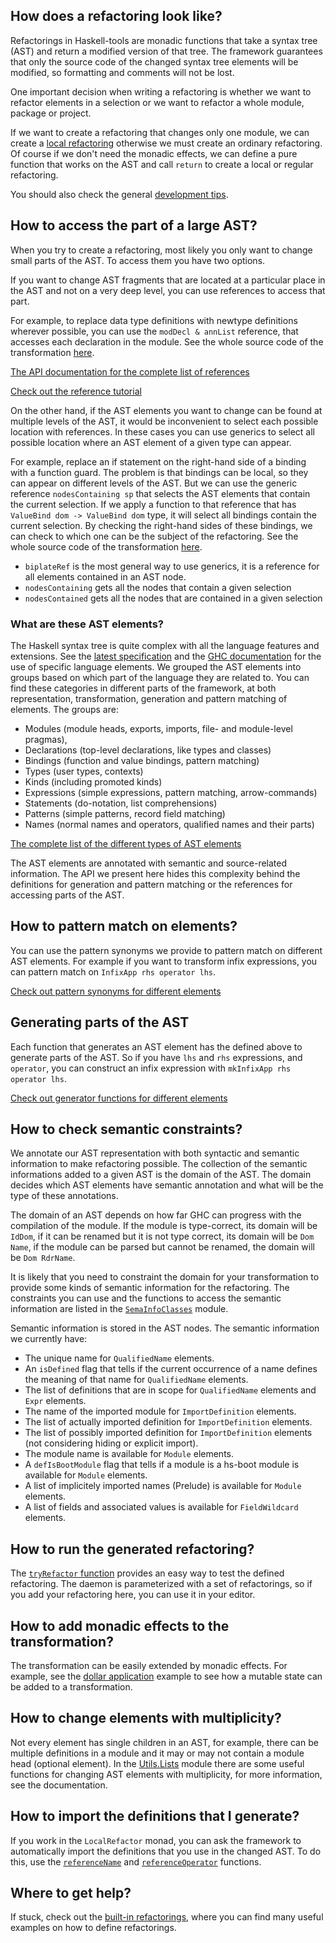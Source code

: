 ## How does a refactoring look like?

Refactorings in Haskell-tools are monadic functions that take a syntax tree (AST) and return a modified version of that tree. The framework guarantees that only the source code of the changed syntax tree elements will be modified, so formatting and comments will not be lost.

One important decision when writing a refactoring is whether we want to refactor elements in a selection or we want to refactor a whole module, package or project.

If we want to create a refactoring that changes only one module, we can create a [local refactoring](https://github.com/haskell-tools/haskell-tools/blob/master/src/refactor/Language/Haskell/Tools/Refactor/Utils/Monadic.hs) otherwise we must create an ordinary refactoring. Of course if we don't need the monadic effects, we can define a pure function that works on the AST and call `return` to create a local or regular refactoring.

You should also check the general [development tips](general-tips.md).

## How to access the part of a large AST?

When you try to create a refactoring, most likely you only want to change small parts of the AST. To access them you have two options.

If you want to change AST fragments that are located at a particular place in the AST and not on a very deep level, you can use references to access that part.

For example, to replace data type definitions with newtype definitions wherever possible, you can use the `modDecl & annList` reference, that accesses each declaration in the module. See the whole source code of the transformation [here](https://github.com/haskell-tools/haskell-tools/blob/master/src/experimental-refactorings/Language/Haskell/Tools/Refactor/Builtin/DataToNewtype.hs).

[The API documentation for the complete list of references](https://www.stackage.org/haddock/nightly/haskell-tools-ast/Language-Haskell-Tools-AST-References.html)

[Check out the reference tutorial](https://github.com/nboldi/references/wiki/References-Tutorial)

On the other hand, if the AST elements you want to change can be found at multiple levels of the AST, it would be inconvenient to select each possible location with references. In these cases you can use generics to select all possible location where an AST element of a given type can appear.

For example, replace an if statement on the right-hand side of a binding with a function guard. The problem is that bindings can be local, so they can appear on different levels of the AST. But we can use the generic reference `nodesContaining sp` that selects the AST elements that contain the current selection. If we apply a function to that reference that has `ValueBind dom -> ValueBind dom` type, it will select all bindings contain the current selection. By checking the right-hand sides of these bindings, we can check to which one can be the subject of the refactoring. See the whole source code of the transformation [here](https://github.com/haskell-tools/haskell-tools/blob/master/src/experimental-refactorings/Language/Haskell/Tools/Refactor/Builtin/IfToGuards.hs).

 - `biplateRef` is the most general way to use generics, it is a reference for all elements contained in an AST node.
 - `nodesContaining` gets all the nodes that contain a given selection
 - `nodesContained` gets all the nodes that are contained in a given selection

### What are these AST elements?

The Haskell syntax tree is quite complex with all the language features and extensions. See the [latest specification](https://www.haskell.org/onlinereport/haskell2010/) and the [GHC documentation](http://downloads.haskell.org/~ghc/latest/docs/html/users_guide/index.html) for the use of specific language elements. We grouped the AST elements into groups based on which part of the language they are related to. You can find these categories in different parts of the framework, at both representation, transformation, generation and pattern matching of elements. The groups are:

 - Modules (module heads, exports, imports, file- and module-level pragmas),  
 - Declarations (top-level declarations, like types and classes)
 - Bindings (function and value bindings, pattern matching)
 - Types (user types, contexts)
 - Kinds (including promoted kinds)
 - Expressions (simple expressions, pattern matching, arrow-commands)
 - Statements (do-notation, list comprehensions)
 - Patterns (simple patterns, record field matching)
 - Names (normal names and operators, qualified names and their parts)

[The complete list of the different types of AST elements](https://www.stackage.org/haddock/nightly/haskell-tools-ast/Language-Haskell-Tools-AST.html)

The AST elements are annotated with semantic and source-related information. The API we present here hides this complexity behind the definitions for generation and pattern matching or the references for accessing parts of the AST.

## How to pattern match on elements?

You can use the pattern synonyms we provide to pattern match on different AST elements. For example if you want to transform infix expressions, you can pattern match on `InfixApp rhs operator lhs`.

[Check out pattern synonyms for different elements](https://www.stackage.org/haddock/nightly/haskell-tools-rewrite/Language-Haskell-Tools-AST-Match.html)

## Generating parts of the AST

Each function that generates an AST element has the  defined above to generate parts of the AST. So if you have `lhs` and `rhs` expressions, and `operator`, you can construct an infix expression with `mkInfixApp rhs operator lhs`.

[Check out generator functions for different elements](https://www.stackage.org/haddock/nightly/haskell-tools-rewrite/Language-Haskell-Tools-AST-Gen.html)

## How to check semantic constraints?

We annotate our AST representation with both syntactic and semantic information to make refactoring possible. The collection of the semantic informations added to a given AST is the domain of the AST. The domain decides which AST elements have semantic annotation and what will be the type of these annotations.

The domain of an AST depends on how far GHC can progress with the compilation of the module. If the module is type-correct, its domain will be `IdDom`, if it can be renamed but it is not type correct, its domain will be `Dom Name`, if the module can be parsed but cannot be renamed, the domain will be `Dom RdrName`.

It is likely that you need to constraint the domain for your transformation to provide some kinds of semantic information for the refactoring. The constraints you can use and the functions to access the semantic information are listed in the [`SemaInfoClasses`](https://www.stackage.org/haddock/nightly/haskell-tools-ast/Language-Haskell-Tools-AST-SemaInfoClasses.html) module.

Semantic information is stored in the AST nodes. The semantic information we currently have:

 - The unique name for `QualifiedName` elements.
 - An `isDefined` flag that tells if the current occurrence of a name defines the meaning of that name for `QualifiedName` elements.
 - The list of definitions that are in scope for `QualifiedName` elements and `Expr` elements.
 - The name of the imported module for `ImportDefinition` elements.
 - The list of actually imported definition for `ImportDefinition` elements.
 - The list of possibly imported definition for `ImportDefinition` elements (not considering hiding or explicit import).
 - The module name is available for `Module` elements.
 - A `defIsBootModule` flag that tells if a module is a hs-boot module is available for `Module` elements.
 - A list of implicitely imported names (Prelude) is available for `Module` elements.
 - A list of fields and associated values is available for `FieldWildcard` elements.

## How to run the generated refactoring?

The [`tryRefactor` function](https://github.com/haskell-tools/haskell-tools/blob/master/src/refactor/Language/Haskell/Tools/Refactor/Prepare.hs) provides an easy way to test the defined refactoring. The daemon is parameterized with a set of refactorings, so if you add your refactoring here, you can use it in your editor.

## How to add monadic effects to the transformation?

The transformation can be easily extended by monadic effects. For example, see the [dollar application](https://github.com/haskell-tools/haskell-tools/blob/master/src/experimental-refactorings/Language/Haskell/Tools/Refactor/Builtin/DollarApp.hs) example to see how a mutable state can be added to a transformation.

## How to change elements with multiplicity?

Not every element has single children in an AST, for example, there can be multiple definitions in a module and it may or may not contain a module head (optional element). In the [Utils.Lists](https://github.com/haskell-tools/haskell-tools/blob/master/src/refactor/Language/Haskell/Tools/Refactor/Utils/Lists.hs) module there are some useful functions for changing AST elements with multiplicity, for more information, see the documentation.

## How to import the definitions that I generate?

If you work in the `LocalRefactor` monad, you can ask the framework to automatically import the definitions that you use in the changed AST. To do this, use the [`referenceName`](https://github.com/haskell-tools/haskell-tools/blob/master/src/refactor/Language/Haskell/Tools/Refactor/Utils/Monadic.hs) and [`referenceOperator`](https://github.com/haskell-tools/haskell-tools/blob/master/src/refactor/Language/Haskell/Tools/Refactor/Utils/Monadic.hs) functions.

## Where to get help?

If stuck, check out the [built-in refactorings](https://github.com/haskell-tools/haskell-tools/tree/master/src/builtin-refactorings/Language/Haskell/Tools/Refactor/Builtin), where you can find many useful examples on how to define refactorings.
